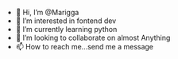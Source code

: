 - 👋 Hi, I’m @Marigga
- 👀 I’m interested in fontend dev
- 🌱 I’m currently learning python
- 💞️ I’m looking to collaborate on almost Anything
- 📫 How to reach me...send me a message

<!---
Marigga/Marigga is a ✨ special ✨ repository because its `README.md` (this file) appears on your GitHub profile.
You can click the Preview link to take a look at your changes.
--->
